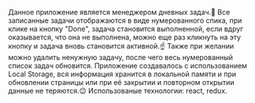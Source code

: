 Данное приложение является менеджером дневных задач.📆
Все записанные задачи отображаются в виде нумерованного спика, при клике на кнопку "Done", задача становится выполненной, если вдруг оказывается, что она не выполнена, можно еще раз кликнуть на эту кнопку и задача вновь становится активной.☝️ Также при желании можно удалить ненужную задачу, после чего весь нумерованный список задач обновится.
Приложение создавалось с использованием Local Storage, вся информация хранится в локальной памяти и при обновлении страницы или при её закрытии и повторном открытии данные не теряются.😉
Использованые технологии: react, redux.
